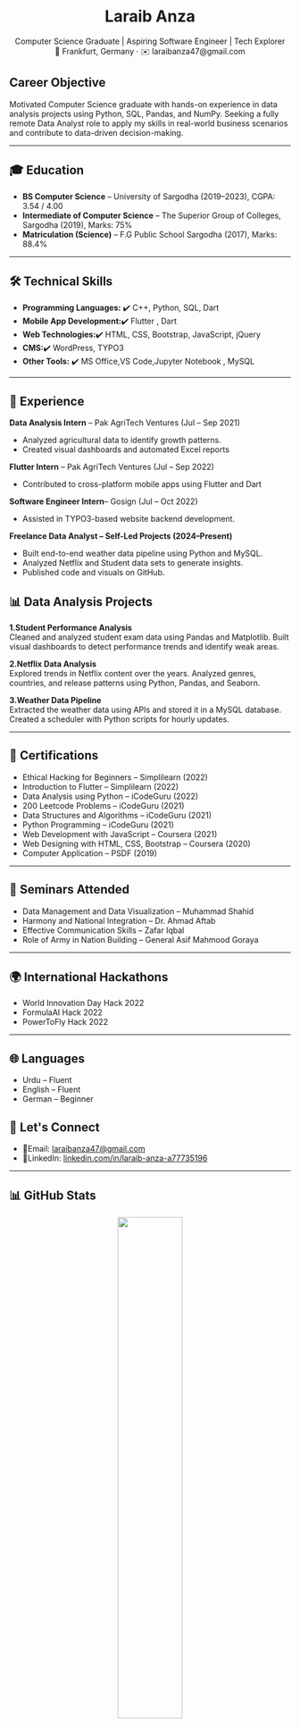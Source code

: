

<h1 align="center">Laraib Anza</h1>
<p align="center">
  Computer Science Graduate | Aspiring Software Engineer | Tech Explorer<br>
  📍 Frankfurt, Germany · ✉️ laraibanza47@gmail.com
</p>

<h2>Career Objective</h2>
<p>
Motivated Computer Science graduate with hands-on experience in data analysis projects using Python, SQL, Pandas, and NumPy. Seeking a fully remote Data Analyst role to apply my skills in real-world business scenarios and contribute to data-driven decision-making.
</p>

<hr>

<h2>🎓 Education</h2>
<ul>
  <li><strong>BS Computer Science</strong> – University of Sargodha (2019–2023), CGPA: 3.54 / 4.00</li>
  <li><strong>Intermediate of Computer Science</strong> – The Superior Group of Colleges, Sargodha (2019), Marks: 75%</li>
  <li><strong>Matriculation (Science)</strong> – F.G Public School Sargodha (2017), Marks: 88.4%</li>
</ul>

<hr>

<h2>🛠️ Technical Skills</h2>
<ul>
  <li><strong>Programming Languages:</strong> ✔️  C++, Python, SQL, Dart</li>
  <li><strong>Mobile App Development:</strong>✔️  Flutter , Dart</li>
  <li><strong>Web Technologies:</strong>✔️  HTML, CSS, Bootstrap, JavaScript, jQuery</li>
  <li><strong>CMS:</strong>✔️  WordPress, TYPO3</li>
  <li><strong>Other Tools:</strong> ✔️ MS Office,VS Code,Jupyter Notebook , MySQL</li>
</ul>

<hr>

<h2> 💼 Experience</h2>

<p>
  <strong>Data Analysis Intern</a></strong> – Pak AgriTech Ventures (Jul – Sep 2021)<br>
 <ul>
   <li>Analyzed agricultural data to identify growth patterns. </li>
   <li>Created visual dashboards and automated Excel reports</li>
 </ul>
</p>

<p>
  <strong>Flutter Intern</a></strong> – Pak AgriTech Ventures (Jul – Sep 2022)<br>
  <ul>
    <li>Contributed to cross-platform mobile apps using Flutter and Dart</li>
  </ul>
</p>

<p>
  <strong>Software Engineer Intern</a></strong>– Gosign (Jul – Oct 2022)<br>
  <ul>
    <li> Assisted in TYPO3-based website backend development.</li>
  </ul>
</p>

<p>
  <strong>Freelance Data Analyst – Self-Led Projects (2024–Present)</strong>
<br>
  <ul>
    <li>Built end-to-end weather data pipeline using Python and MySQL.</li>
    <li>Analyzed Netflix and Student data sets to generate insights.</li>
    <li>Published code and visuals on GitHub.</li>
  </ul>
</p>





<h2>📊 Data Analysis Projects</h2>

<p>
  <strong>1.Student Performance Analysis</a></strong><br>
  Cleaned and analyzed student exam data using Pandas and Matplotlib. Built visual dashboards to detect performance trends and identify weak areas.
</p>

<p>
  <strong>2.Netflix Data Analysis</a></strong><br>
  Explored trends in Netflix content over the years. Analyzed genres, countries, and release patterns using Python, Pandas, and Seaborn.
</p>

<p>
  <strong>3.Weather Data Pipeline</a></strong><br>
  Extracted the weather data  using APIs and stored it in a MySQL database. Created a scheduler with Python scripts for hourly updates.
</p>


<hr>

<h2> 📜 Certifications</h2>
<ul>
  <li>Ethical Hacking for Beginners – Simplilearn (2022)</li>
  <li>Introduction to Flutter – Simplilearn (2022)</li>
  <li>Data Analysis using Python – iCodeGuru (2022)</li>
  <li>200 Leetcode Problems – iCodeGuru (2021)</li>
  <li>Data Structures and Algorithms – iCodeGuru (2021)</li>
  <li>Python Programming – iCodeGuru (2021)</li>
  <li>Web Development with JavaScript – Coursera (2021)</li>
  <li>Web Designing with HTML, CSS, Bootstrap – Coursera (2020)</li>
  <li>Computer Application – PSDF (2019)</li>
</ul>

<hr>

<h2> 📢 Seminars Attended</h2>
<ul>
  <li>Data Management and Data Visualization – Muhammad Shahid</li>
  <li>Harmony and National Integration – Dr. Ahmad Aftab</li>
  <li>Effective Communication Skills – Zafar Iqbal</li>
  <li>Role of Army in Nation Building – General Asif Mahmood Goraya</li>
</ul>

<hr>

<h2> 🌍  International Hackathons</h2>
<ul>
  <li>World Innovation Day Hack 2022</li>
  <li>FormulaAI Hack 2022</li>
  <li>PowerToFly Hack 2022</li>
</ul>

<hr>



<h2> 🌐 Languages</h2>
<ul>
  <li>Urdu – Fluent</li>
  <li>English – Fluent</li>
  <li>German – Beginner</li>
</ul>



<h2> 🤝 Let's Connect</h2>
<ul>
  <li>📧Email: <a href="mailto:laraibanza47@gmail.com">laraibanza47@gmail.com</a></li>
  <li> 🔗LinkedIn: <a href="https://www.linkedin.com/in/laraib-anza-a77735196/">linkedin.com/in/laraib-anza-a77735196</a></li>
  
</ul>

<hr>

<h2>📊 GitHub Stats</h2>

<p align="center">
  <img src="https://github-readme-stats.vercel.app/api?username=laraibanza&show_icons=true&theme=default" width="48%">
  
</p>

<p align="center">
  <img src="https://github-readme-stats.vercel.app/api/top-langs/?username=laraibanza&layout=compact&theme=default" width="40%">
</p>

<hr>

<p align="center"><em>Thanks for visiting my GitHub profile!</em></p>
